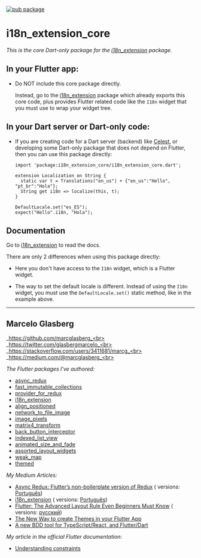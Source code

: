 [![pub package](https://img.shields.io/pub/v/i18n_extension_core.svg)](https://pub.dartlang.org/packages/i18n_extension)

# i18n_extension_core

_This is the core Dart-only package for
the [i18n_extension](https://pub.dev/packages/i18n_extension) package._

## In your Flutter app:

* Do NOT include this core package directly.

  Instead, go to the [i18n_extension](https://pub.dev/packages/i18n_extension) package which
  already exports this core code, plus provides Flutter related code like the `I18n` widget
  that you must use to wrap your widget tree.

## In your Dart server or Dart-only code:

* If you are creating code for a Dart server (backend) like [Celest](https://celest.dev/), or
  developing some Dart-only package that does not depend on Flutter, then you can use this package
  directly:

  ```
  import 'package:i18n_extension_core/i18n_extension_core.dart';
  
  extension Localization on String {
    static var t = Translations("en_us") + {"en_us":"Hello", "pt_br":"Hola"};
    String get i18n => localize(this, t);
  }
  
  DefaultLocale.set("es_ES");
  expect("Hello".i18n, "Hola");
  ```                                                                                       

## Documentation

Go to [i18n_extension](https://pub.dev/packages/i18n_extension) to read the docs.

There are only 2 differences when using this package directly:

* Here you don't have access to the `I18n` widget, which is a Flutter widget.

* The way to set the default locale is different. Instead of using the `I18n` widget, you must use
  the `DefaultLocale.set()` static method, like in the example above.

********

## Marcelo Glasberg

_https://github.com/marcglasberg_<br>
_https://twitter.com/glasbergmarcelo_<br>
_https://stackoverflow.com/users/3411681/marcg_<br>
_https://medium.com/@marcglasberg_<br>

*The Flutter packages I've authored:*

* <a href="https://pub.dev/packages/async_redux">async_redux</a>
* <a href="https://pub.dev/packages/fast_immutable_collections">fast_immutable_collections</a>
* <a href="https://pub.dev/packages/provider_for_redux">provider_for_redux</a>
* <a href="https://pub.dev/packages/i18n_extension">i18n_extension</a>
* <a href="https://pub.dev/packages/align_positioned">align_positioned</a>
* <a href="https://pub.dev/packages/network_to_file_image">network_to_file_image</a>
* <a href="https://pub.dev/packages/image_pixels">image_pixels</a>
* <a href="https://pub.dev/packages/matrix4_transform">matrix4_transform</a>
* <a href="https://pub.dev/packages/back_button_interceptor">back_button_interceptor</a>
* <a href="https://pub.dev/packages/indexed_list_view">indexed_list_view</a>
* <a href="https://pub.dev/packages/animated_size_and_fade">animated_size_and_fade</a>
* <a href="https://pub.dev/packages/assorted_layout_widgets">assorted_layout_widgets</a>
* <a href="https://pub.dev/packages/weak_map">weak_map</a>
* <a href="https://pub.dev/packages/themed">themed</a>

*My Medium Articles:*

* <a href="https://medium.com/flutter-community/https-medium-com-marcglasberg-async-redux-33ac5e27d5f6">
  Async Redux: Flutter’s non-boilerplate version of Redux</a> (
  versions: <a href="https://medium.com/flutterando/async-redux-pt-brasil-e783ceb13c43">
  Português</a>)
* <a href="https://medium.com/flutter-community/i18n-extension-flutter-b966f4c65df9">
  i18n_extension</a> (
  versions: <a href="https://medium.com/flutterando/qual-a-forma-f%C3%A1cil-de-traduzir-seu-app-flutter-para-outros-idiomas-ab5178cf0336">
  Português</a>)
* <a href="https://medium.com/flutter-community/flutter-the-advanced-layout-rule-even-beginners-must-know-edc9516d1a2">
  Flutter: The Advanced Layout Rule Even Beginners Must Know</a> (
  versions: <a href="https://habr.com/ru/post/500210/">русский</a>)
* <a href="https://medium.com/flutter-community/the-new-way-to-create-themes-in-your-flutter-app-7fdfc4f3df5f">
  The New Way to create Themes in your Flutter App</a>
* <a href="https://medium.com/@marcglasberg/a-new-bdd-tool-for-typescript-javascript-and-dart-673933b3b38e">
  A new BDD tool for TypeScript/React, and Flutter/Dart</a>

*My article in the official Flutter documentation*:

* <a href="https://flutter.dev/docs/development/ui/layout/constraints">Understanding constraints</a>

